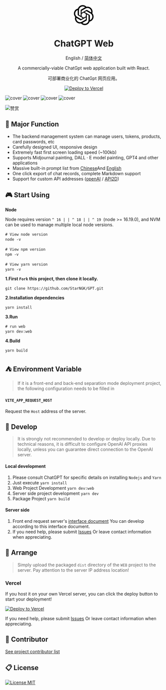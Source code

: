 <div align="center">
<img src="./src/assets/openai.svg" style="width:64px;height:64px;margin:0 32px" alt="icon"/>

<h1 align="center">ChatGPT Web</h1>

English / [简体中文](https://github.com/StarNGK/GPT/blob/master/README-CN.md)

A commercially-viable ChatGpt web application built with React.

可部署商业化的 ChatGpt 网页应用。


[![Deploy to Vercel](https://vercel.com/button)](https://vercel.com/import/project?template=StarNGK/GPT)

</div>


![cover](https://files.catbox.moe/tp963e.png)
![cover](https://files.catbox.moe/y5avbx.png)
![cover](https://files.catbox.moe/k16jsz.png)
![cover](https://files.catbox.moe/8o5oja.png)

![赞赏](https://files.catbox.moe/wgi8v5.png)

## 🤖 Major Function

- The backend management system can manage users, tokens, products, card passwords, etc
- Carefully designed UI, responsive design
- Extremely fast first screen loading speed (~100kb)
- Supports Midjournal painting, DALL · E model painting, GPT4 and other applications
- Massive built-in prompt list from [Chinese](https://github.com/PlexPt/awesome-chatgpt-prompts-zh)And [English](https://github.com/f/awesome-chatgpt-prompts)
- One click export of chat records, complete Markdown support
- Support for custom API addresses ([openAI](https://api.openai.com) / [API2D]( https://api2d.com/r/192767 ))

## 🎮 Start Using
**Node**

Node requires version `^ 16 | | ^ 18 | | ^ 19 `(node >= 16.19.0), and NVM can be used to manage multiple local node versions.

```
# View node version
node -v

# View npm version
npm -v

# View yarn version
yarn -v

```

**1.First `Fork` this project, then clone it locally.**
```
git clone https://github.com/StarNGK/GPT.git
```

**2.Installation dependencies**
```
yarn install
```

**3.Run**
```
# run web
yarn dev:web
```

**4.Build**
```
yarn build
```


## ⛺️ Environment Variable

> If it is a front-end and back-end separation mode deployment project, the following configuration needs to be filled in

#### `VITE_APP_REQUEST_HOST` 

Request the `Host` address of the server.

## 🚧 Develop

> It is strongly not recommended to develop or deploy locally. Due to technical reasons, it is difficult to configure OpenAI API proxies locally, unless you can guarantee direct connection to the OpenAI server.

#### Local development

1. Please consult ChatGPT for specific details on installing `Nodejs` and `Yarn`
2. Just execute `yarn install`
3. Web Project Development `yarn dev:web`
4. Server side project development `yarn dev`
5. Package Project `yarn build`

#### Server side

1. Front end request server's [interface document](https://console-docs.apipost.cn/preview/38826c52f656ef05/044846bd536b67bb) You can develop according to this interface document.
2. If you need help, please submit [Issues](https://github.com/StarNGK/GPT/issues) Or leave contact information when appreciating. 

## 🎯 Arrange
> Simply upload the packaged `dist` directory of the `WEB` project to the server. Pay attention to the server IP address location!

### Vercel
If you host it on your own Vercel server, you can click the deploy button to start your deployment!

[![Deploy to Vercel](https://vercel.com/button)](https://vercel.com/import/project?template=https://github.com/StarNGK/GPT)

If you need help, please submit [Issues](https://github.com/StarNGK/GPT/issues) Or leave contact information when appreciating. 

## 🧘 Contributor

[See project contributor list](https://github.com/StarNGK/GPT/graphs/contributors)

## 📋 License

[![License MIT](https://img.shields.io/badge/License-MIT-brightgreen.svg)](https://github.com/StarNGK/GPT/blob/master/license)
